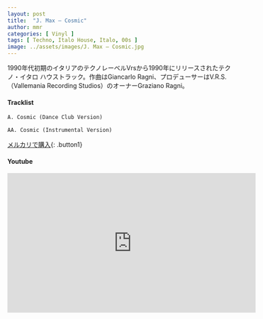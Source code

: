 ```yaml
---
layout: post
title:  "J. Max – Cosmic"
author: mmr
categories: [ Vinyl ]
tags: [ Techno, Italo House, Italo, 00s ]
image: ../assets/images/J. Max – Cosmic.jpg
---
```


1990年代初期のイタリアのテクノレーベルVrsから1990年にリリースされたテクノ・イタロ ハウストラック。作曲はGiancarlo Ragni、プロデューサーはV.R.S. （Vallemania Recording Studios）のオーナーGraziano Ragni。

#### Tracklist
```md
A. Cosmic (Dance Club Version)

AA. Cosmic (Instrumental Version)
```

[メルカリで購入](https://jp.mercari.com/item/m27594141483?afid=6142608987){: .button1}

#### Youtube
<iframe width="560" height="315" src="https://www.youtube.com/embed/NbYE_3VriMY?si=w6tLEb-KbXXwZWcb" title="YouTube video player" frameborder="0" allow="accelerometer; autoplay; clipboard-write; encrypted-media; gyroscope; picture-in-picture; web-share" referrerpolicy="strict-origin-when-cross-origin" allowfullscreen></iframe>